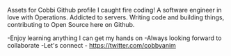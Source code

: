 Assets for Cobbi Github profile
I caught fire coding! A software engineer in love with Operations. Addicted to servers.
Writing code and building things, contributing to Open Source here on Github.

-Enjoy learning anything I can get my hands on
-Always looking forward to collaborate
-Let's connect - https://twitter.com/cobbyanim


